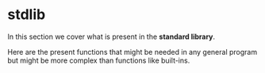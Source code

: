 # stdlib

In this section we cover what is present in the **standard library**.

Here are the present functions that might be needed in any general program but might be more complex than functions like built-ins.